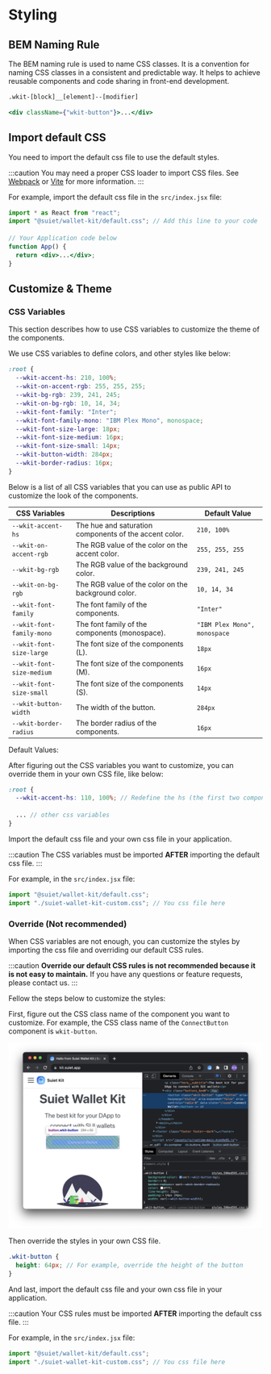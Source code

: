 # Styling

## BEM Naming Rule

The BEM naming rule is used to name CSS classes. It is a convention for naming CSS classes in a consistent and predictable way. It helps to achieve reusable components and code sharing in front-end development.

```txt
.wkit-[block]__[element]--[modifier]
```

```jsx
<div className={"wkit-button"}>...</div>
```

## Import default CSS

You need to import the default css file to use the default styles.

:::caution
You may need a proper CSS loader to import CSS files. See [Webpack](https://webpack.js.org/loaders/css-loader/) or [Vite](https://vitejs.dev/guide/features.html#css) for more information.
:::

For example, import the default css file in the `src/index.jsx` file:

```jsx title="src/index.jsx"
import * as React from "react";
import "@suiet/wallet-kit/default.css"; // Add this line to your code

// Your Application code below
function App() {
  return <div>...</div>;
}
```

## Customize & Theme

### CSS Variables

This section describes how to use CSS variables to customize the theme of the components.

We use CSS variables to define colors, and other styles like below:

```css
:root {
  --wkit-accent-hs: 210, 100%;
  --wkit-on-accent-rgb: 255, 255, 255;
  --wkit-bg-rgb: 239, 241, 245;
  --wkit-on-bg-rgb: 10, 14, 34;
  --wkit-font-family: "Inter";
  --wkit-font-family-mono: "IBM Plex Mono", monospace;
  --wkit-font-size-large: 18px;
  --wkit-font-size-medium: 16px;
  --wkit-font-size-small: 14px;
  --wkit-button-width: 284px;
  --wkit-border-radius: 16px;
}
```

Below is a list of all CSS variables that you can use as public API to customize the look of the components.

| CSS Variables             | Descriptions                                           | Default Value                |
| ------------------------- | ------------------------------------------------------ | ---------------------------- |
| `--wkit-accent-hs`        | The hue and saturation components of the accent color. | `210, 100%`                  |
| `--wkit-on-accent-rgb`    | The RGB value of the color on the accent color.        | `255, 255, 255`              |
| `--wkit-bg-rgb`           | The RGB value of the background color.                 | `239, 241, 245`              |
| `--wkit-on-bg-rgb`        | The RGB value of the color on the background color.    | `10, 14, 34`                 |
| `--wkit-font-family`      | The font family of the components.                     | `"Inter"`                    |
| `--wkit-font-family-mono` | The font family of the components (monospace).         | `"IBM Plex Mono", monospace` |
| `--wkit-font-size-large`  | The font size of the components (L).                   | `18px`                       |
| `--wkit-font-size-medium` | The font size of the components (M).                   | `16px`                       |
| `--wkit-font-size-small`  | The font size of the components (S).                   | `14px`                       |
| `--wkit-button-width`     | The width of the button.                               | `284px`                      |
| `--wkit-border-radius`    | The border radius of the components.                   | `16px`                       |

Default Values:

After figuring out the CSS variables you want to customize, you can override them in your own CSS file, like below:

```scss title="./suiet-wallet-kit-custom.css"
:root {
  --wkit-accent-hs: 110, 100%; // Redefine the hs (the first two components of hsl) of the accent color

  ... // other css variables
}
```

Import the default css file and your own css file in your application.

:::caution
The CSS variables must be imported **AFTER** importing the default css file.
:::

For example, in the `src/index.jsx` file:

```jsx title="src/index.jsx"
import "@suiet/wallet-kit/default.css";
import "./suiet-wallet-kit-custom.css"; // You css file here
```

### Override (Not recommended)

When CSS variables are not enough, you can customize the styles by importing the css file and overriding our default CSS rules.

:::caution
**Override our default CSS rules is not recommended because it is not easy to maintain.** If you have any questions or feature requests, please contact us.
:::

Fellow the steps below to customize the styles:

First, figure out the CSS class name of the component you want to customize. For example, the CSS class name of the `ConnectButton` component is `wkit-button`.

![customize-css-instruction](../../static/img/customize-css-instruction.png)

Then override the styles in your own CSS file.

```scss title="./suiet-wallet-kit-custom.css"
.wkit-button {
  height: 64px; // For example, override the height of the button
}
```

And last, import the default css file and your own css file in your application.

:::caution
Your CSS rules must be imported **AFTER** importing the default css file.
:::

For example, in the `src/index.jsx` file:

```jsx title="src/index.jsx"
import "@suiet/wallet-kit/default.css";
import "./suiet-wallet-kit-custom.css"; // You css file here
```
